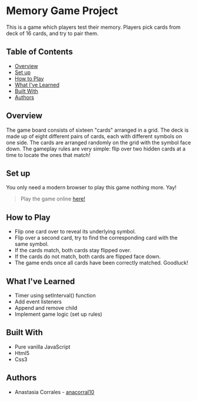 # Memory Game Project
This is a game which players test their memory. Players pick cards from deck of 16 cards, and try to pair them.

## Table of Contents
* [Overview](#Overview)
* [Set up](#Setup) 
* [How to Play](#HowtoPlay)
* [What I've Learned](#WhatI'veLearned)
* [Built With](#BuiltWith)
* [Authors](#Authors)

## Overview
The game board consists of sixteen "cards" arranged in a grid. The deck is made up of eight different pairs of cards, each with different symbols on one side. The cards are arranged randomly on the grid with the symbol face down. The gameplay rules are very simple: flip over two hidden cards at a time to locate the ones that match!

## Set up 
You only need a modern browser to play this game nothing more. Yay! 
> Play the game online [here!](https://anacorral10.github.io/fend-project-memory-game-master)

## How to Play 
* Flip one card over to reveal its underlying symbol.
* Flip over a second card, try to find the corresponding card with the same symbol.
* If the cards match, both cards stay flipped over.
* If the cards do not match, both cards are flipped face down.
* The game ends once all cards have been correctly matched. Goodluck! 

## What I've Learned
* Timer using setInterval() function
* Add event listeners
* Append and remove child
* Implement game logic (set up rules)

## Built With
* Pure vanilla JavaScript
* Html5
* Css3

## Authors 
* Anastasia Corrales - [anacorral10](https://github.com/anacorral10/)





